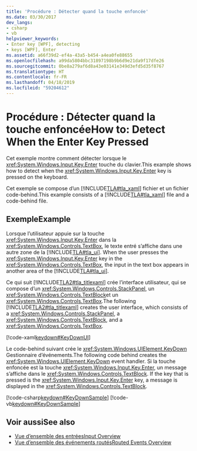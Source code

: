```yaml
---
title: 'Procédure : Détecter quand la touche enfoncée'
ms.date: 03/30/2017
dev_langs:
- csharp
- vb
helpviewer_keywords:
- Enter key [WPF], detecting
- keys [WPF], Enter
ms.assetid: a66f39d2-ef4a-43a5-b454-a4ea0fe88655
ms.openlocfilehash: a99da5804bbc31897198b9b6d9e21da9f17dfe26
ms.sourcegitcommit: 0be8a279af6d8a43e03141e349d3efd5d35f8767
ms.translationtype: HT
ms.contentlocale: fr-FR
ms.lasthandoff: 04/18/2019
ms.locfileid: "59204612"
---
```

# <a name="how-to-detect-when-the-enter-key-pressed"></a><span data-ttu-id="bd05e-102">Procédure : Détecter quand la touche enfoncée</span><span class="sxs-lookup"><span data-stu-id="bd05e-102">How to: Detect When the Enter Key Pressed</span></span>
<span data-ttu-id="bd05e-103">Cet exemple montre comment détecter lorsque le <xref:System.Windows.Input.Key.Enter> touche du clavier.</span><span class="sxs-lookup"><span data-stu-id="bd05e-103">This example shows how to detect when the <xref:System.Windows.Input.Key.Enter> key is pressed on the keyboard.</span></span>  
  
 <span data-ttu-id="bd05e-104">Cet exemple se compose d’un [!INCLUDE[TLA#tla_xaml](../../../../includes/tlasharptla-xaml-md.md)] fichier et un fichier code-behind.</span><span class="sxs-lookup"><span data-stu-id="bd05e-104">This example consists of a [!INCLUDE[TLA#tla_xaml](../../../../includes/tlasharptla-xaml-md.md)] file and a code-behind file.</span></span>  
  
## <a name="example"></a><span data-ttu-id="bd05e-105">Exemple</span><span class="sxs-lookup"><span data-stu-id="bd05e-105">Example</span></span>  
 <span data-ttu-id="bd05e-106">Lorsque l’utilisateur appuie sur la touche <xref:System.Windows.Input.Key.Enter> dans la <xref:System.Windows.Controls.TextBox>, le texte entré s’affiche dans une autre zone de la [!INCLUDE[TLA#tla_ui](../../../../includes/tlasharptla-ui-md.md)].  </span><span class="sxs-lookup"><span data-stu-id="bd05e-106">When the user presses the <xref:System.Windows.Input.Key.Enter> key in the <xref:System.Windows.Controls.TextBox>, the input in the text box appears in another area of the [!INCLUDE[TLA#tla_ui](../../../../includes/tlasharptla-ui-md.md)].</span></span>  
  
 <span data-ttu-id="bd05e-107">Ce qui suit [!INCLUDE[TLA2#tla_titlexaml](../../../../includes/tla2sharptla-titlexaml-md.md)] crée l’interface utilisateur, qui se compose d’un <xref:System.Windows.Controls.StackPanel>, un <xref:System.Windows.Controls.TextBlock>et un <xref:System.Windows.Controls.TextBox>.</span><span class="sxs-lookup"><span data-stu-id="bd05e-107">The following [!INCLUDE[TLA2#tla_titlexaml](../../../../includes/tla2sharptla-titlexaml-md.md)] creates the user interface, which consists of a <xref:System.Windows.Controls.StackPanel>, a <xref:System.Windows.Controls.TextBlock>, and a <xref:System.Windows.Controls.TextBox>.</span></span>  
  
 [!code-xaml[keydown#KeyDownUI](~/samples/snippets/csharp/VS_Snippets_Wpf/KeyDown/CSharp/Window1.xaml#keydownui)]  
  
 <span data-ttu-id="bd05e-108">Le code-behind suivant crée le <xref:System.Windows.UIElement.KeyDown> Gestionnaire d’événements.</span><span class="sxs-lookup"><span data-stu-id="bd05e-108">The following code behind creates the <xref:System.Windows.UIElement.KeyDown> event handler.</span></span>  <span data-ttu-id="bd05e-109">Si la touche enfoncée est la touche <xref:System.Windows.Input.Key.Enter>, un message s’affiche dans le <xref:System.Windows.Controls.TextBlock>. </span><span class="sxs-lookup"><span data-stu-id="bd05e-109">If the key that is pressed is the <xref:System.Windows.Input.Key.Enter> key, a message is displayed in the <xref:System.Windows.Controls.TextBlock>.</span></span>  
  
 [!code-csharp[keydown#KeyDownSample](~/samples/snippets/csharp/VS_Snippets_Wpf/KeyDown/CSharp/Window1.xaml.cs#keydownsample)]
 [!code-vb[keydown#KeyDownSample](~/samples/snippets/visualbasic/VS_Snippets_Wpf/KeyDown/VisualBasic/Window1.xaml.vb#keydownsample)]  
  
## <a name="see-also"></a><span data-ttu-id="bd05e-110">Voir aussi</span><span class="sxs-lookup"><span data-stu-id="bd05e-110">See also</span></span>

- [<span data-ttu-id="bd05e-111">Vue d’ensemble des entrées</span><span class="sxs-lookup"><span data-stu-id="bd05e-111">Input Overview</span></span>](input-overview.md)
- [<span data-ttu-id="bd05e-112">Vue d’ensemble des événements routés</span><span class="sxs-lookup"><span data-stu-id="bd05e-112">Routed Events Overview</span></span>](routed-events-overview.md)
